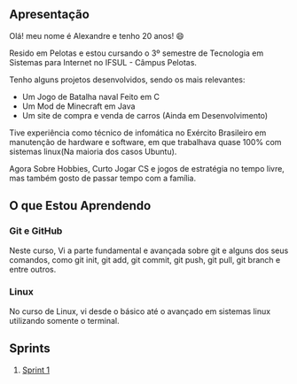 ## Apresentação

Olá! meu nome é Alexandre e tenho 20 anos! :smile:

Resido em Pelotas e estou cursando o 3º semestre de Tecnologia em Sistemas para Internet no IFSUL - Câmpus Pelotas.

Tenho alguns projetos desenvolvidos, sendo os mais relevantes:

- Um Jogo de Batalha naval Feito em C
- Um Mod de Minecraft em Java
- Um site de compra e venda de carros (Ainda em Desenvolvimento)

Tive experiência como técnico de infomática no Exército Brasileiro em manutenção de hardware e software, em que trabalhava quase 100% com sistemas linux(Na maioria dos casos Ubuntu).

Agora Sobre Hobbies, Curto Jogar CS e jogos de estratégia no tempo livre, mas também gosto de passar tempo com a família.

## O que Estou Aprendendo

### Git e GitHub

Neste curso, Vi a parte fundamental e avançada sobre git e alguns dos seus comandos, como git init, git add, git commit, git push, git pull, git branch e entre outros.

### Linux

No curso de Linux, vi desde o básico até o avançado em sistemas linux utilizando somente o terminal.

## Sprints

1. [Sprint 1](Sprint%201/README.md)
